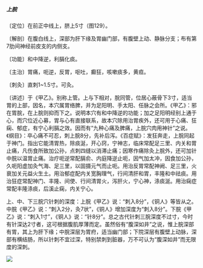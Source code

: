 ##### 上脘

〔定位〕在前正中线上，脐上5寸（图129）。

〔解剖〕在腹白线上，深部为肝下缘及胃幽门部，有腹壁上动、静脉分支；布有第7肋间神经前皮支的内侧支。

〔功能〕和中降逆，利膈化痰。

〔主治〕胃痛，呃逆，反胃，呕吐，癫狂，咳嗽痰多，黄疸。

〔刺灸〕直刺1~1.5寸。可灸。

〔讲述〕于《甲乙》。别称上管。上与下相对，脘同管，位居心蔽骨下3寸，适当胃的上部，因名，本穴属胃络脾，并为足阳明、手太阳、任脉之会所。《甲乙》：邪在胃脘，在上脘则抑而下之。说明本穴有和中降逆的功能；加之足阳明经别上通于心，而穴位近心募，胃与心有直接联系，故本穴除用治胃疾外，还可用于心痛、狂痫、郁症，有宁心利膈之效。因而有“九种心痛及脾痛，上脘穴肉用神针”之说。《纲目》：卒心痛不可忍，刺上脘8分，先补后泻。《百症赋》：发狂奔走，上脘同起于神门。指出它能清胃热，除痰涎，开心窍，宁神志，临床常配足三里、内关和胃止痛，凡伤食所致加公孙，点刺四缝以消滞止痛；因寒作痛除灸上脘外，还可加针中脘以温胃止痛。治疗呃逆常配膈俞、内庭降逆止呃，因气加太冲，因食加公孙，久呃阳虚加灸气海、足三里，以固摄元气而止呃。用治反胃常配神阙、足三里，火衰加关元益火生土。用治郁症配内关宽胸理气，行间清肝和胃，丰隆和中祛痰。用治狂症常配神门、丰隆、间使、行间清胃火，泻肝火，宁心神，涤痰涎。用治痫症常配丰隆涤痰，后溪止痫，内关宁心。

上、中、下三脘穴针刺的深度：上脘《甲乙》说：“刺入8分”，《铜人》等皆从之。中脘《甲乙》说：“刺入2分，灸7状”，《铜人》增加深度为“刺入8分”。下脘《甲乙》说：“刺入1寸”，《铜人》说：“针8分”。总之古代针刺三脘深度不过寸，今时有针深达2寸者，这可根据腹肌厚薄而定。虽然俗有“腹深如井”之说，惟上脘深部有胃，其上为肝下缘；中脘深层为胃府，适当幽门部；下院深层有腹壁上动脉，深部有横结肠，所以针刺不宜过深，特别禁刺到脏器，万不可认为“腹深如井”而无限度的深刺。

![](./img/图129.jpg)
